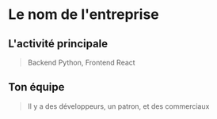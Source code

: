# Le nom de l'entreprise

## L'activité principale

> Backend Python, Frontend React

## Ton équipe

> Il y a des développeurs, un patron, et des commerciaux

